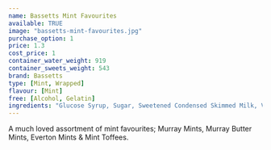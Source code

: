 ```yaml
---
name: Bassetts Mint Favourites
available: TRUE
image: "bassetts-mint-favourites.jpg"
purchase_option: 1
price: 1.3
cost_price: 1
container_water_weight: 919
container_sweets_weight: 543
brand: Bassetts
type: [Mint, Wrapped]
flavour: [Mint]
free: [Alcohol, Gelatin]
ingredients: "Glucose Syrup, Sugar, Sweetened Condensed Skimmed Milk, Vegetable Oil, Milk Fat, Salt, MolassesDried Skimmed Milk, Dried Whey, Single Cream, Emulsifier (Soya Lecithin), Acidity Regulator (E331), FlavouringsColour (Vegetable Carbon).Murray Mints: Contains: Soya. May Contain: Nuts, Milk, Sesame SeedsMurray Butter Mints: Contains: Milk, Soya, Sulphites. May Contain: Nuts, Sesame SeedsEverton Mints: Contains: Milk, Sulphites. May Contain: Nuts, Sesame Seeds, SoyaMint Toffees: Contains: Milk, Soya. May Contain: Egg"
---
```

A much loved assortment of mint favourites; Murray Mints, Murray Butter Mints, Everton Mints & Mint Toffees.